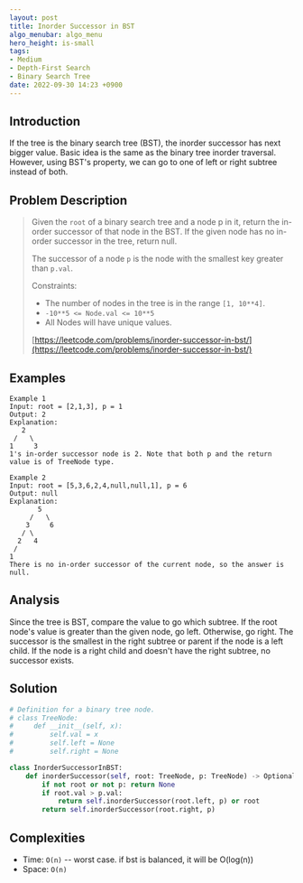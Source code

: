 ```yaml
---
layout: post
title: Inorder Successor in BST
algo_menubar: algo_menu
hero_height: is-small
tags:
- Medium
- Depth-First Search
- Binary Search Tree
date: 2022-09-30 14:23 +0900
---
```

## Introduction
If the tree is the binary search tree (BST), the inorder successor has next bigger value.
Basic idea is the same as the binary tree inorder traversal.
However, using BST's property, we can go to one of left or right subtree instead of both.

## Problem Description
> Given the `root` of a binary search tree and a node p in it, return the
> in-order successor of that node in the BST.
> If the given node has no in-order successor in the tree, return null.
>
> The successor of a node `p` is the node with the smallest key greater than `p.val`.
>
> Constraints:
> - The number of nodes in the tree is in the range `[1, 10**4]`.
> - `-10**5 <= Node.val <= 10**5`
> - All Nodes will have unique values.
>
> [https://leetcode.com/problems/inorder-successor-in-bst/](https://leetcode.com/problems/inorder-successor-in-bst/)

## Examples
```
Example 1
Input: root = [2,1,3], p = 1
Output: 2
Explanation:
   2
 /   \
1     3
1's in-order successor node is 2. Note that both p and the return value is of TreeNode type.
```

```
Example 2
Input: root = [5,3,6,2,4,null,null,1], p = 6
Output: null
Explanation:
       5
     /   \
    3     6
   / \
  2   4
 /
1
There is no in-order successor of the current node, so the answer is null.
```

## Analysis
Since the tree is BST, compare the value to go which subtree.
If the root node's value is greater than the given node, go left.
Otherwise, go right.
The successor is the smallest in the right subtree or parent if the node is a left child.
If the node is a right child and doesn't have the right subtree, no successor exists.

## Solution
```python
# Definition for a binary tree node.
# class TreeNode:
#     def __init__(self, x):
#         self.val = x
#         self.left = None
#         self.right = None

class InorderSuccessorInBST:
    def inorderSuccessor(self, root: TreeNode, p: TreeNode) -> Optional[TreeNode]:
        if not root or not p: return None
        if root.val > p.val:
            return self.inorderSuccessor(root.left, p) or root
        return self.inorderSuccessor(root.right, p)
```

## Complexities
- Time: `O(n)`  -- worst case. if bst is balanced, it will be O(log(n))
- Space: `O(n)`
